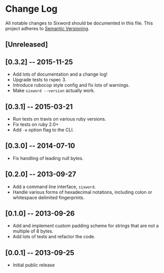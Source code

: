 # Change Log
All notable changes to Sixword should be documented in this file.
This project adheres to [Semantic Versioning](http://semver.org).

## [Unreleased]

## [0.3.2] -- 2015-11-25

- Add lots of documentation and a change log!
- Upgrade tests to rspec 3.
- Introduce rubocop style config and fix lots of warnings.
- Make `sixword --version` actually work.

## [0.3.1] -- 2015-03-21

- Run tests on travis on various ruby versions.
- Fix tests on ruby 2.0+
- Add `-e` option flag to the CLI.

## [0.3.0] -- 2014-07-10

- Fix handling of leading null bytes.

## [0.2.0] -- 2013-09-27

- Add a command line interface, `sixword`.
- Handle various forms of hexadecimal notations, including colon or whitespace
  delimited fingerprints.

## [0.1.0] -- 2013-09-26

- Add and implement custom padding scheme for strings that are not a multiple
  of 8 bytes.
- Add lots of tests and refactor the code.

## [0.0.1] -- 2013-09-25

- Initial public release

<!-- vim: set tw=79 : -->

